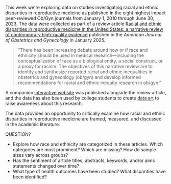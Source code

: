 This week we're exploring data on studies investigating racial and ethnic disparities in reproductive medicine as published in the eight highest impact peer-reviewed Ob/Gyn journals from January 1, 2010 through June 30, 2023. The data were collected as part of a review article [Racial and ethnic disparities in reproductive medicine in the United States: a narrative review of contemporary high-quality evidence](https://www-sciencedirect-com.amherst.idm.oclc.org/science/article/pii/S0002937824007750?via%3Dihub) published in the *American Journal of Obstetrics and Gynecology* in January 2025.  

> "There has been increasing debate around how or if race and ethnicity should be used in medical research—including the conceptualization of race as a biological entity, a social construct, or a proxy for racism. The objectives of this narrative review are to identify and synthesize reported racial and ethnic inequalities in obstetrics and gynecology (ob/gyn) and develop informed recommendations for racial and ethnic inequity research in ob/gyn."

A companion [interactive website](https://obgyn-shiny.shinyapps.io/obgyn-disp/) was published alongside the review article, and the data has also been used by college students to create [data art](https://katcorr.github.io/this-art-is-HARD/) to raise awareness about this research.   

The data provides an opportunity to critically examine how racial and ethnic disparities in reproductive medicine are framed, measured, and discussed in the academic literature. 

QUESTION?

- Explore how race and ethnicity are categorized in these articles. Which categories are most prominent? Which are missing? How do sample sizes vary across groups?
- Has the sentiment of article titles, abstracts, keywords, and/or aims statements changed over time?  
- What type of health outcomes have been studied? What disparities have been identified? 


